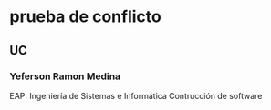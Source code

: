 # prueba de conflicto
## UC
### Yeferson Ramon Medina
EAP: Ingeniería de Sistemas e Informática 
Contrucción de software

